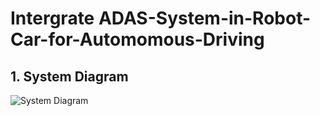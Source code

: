 # Intergrate ADAS-System-in-Robot-Car-for-Automomous-Driving

## 1. System Diagram
![System Diagram](https://github.com/user-attachments/assets/d40e8cd1-fcc7-436c-bea0-e3c7d3c0dde5)
